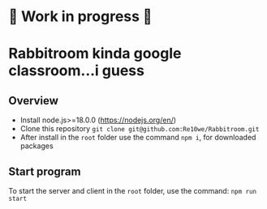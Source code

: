 # 🚧 Work in progress 🚧
# Rabbitroom kinda google classroom...i guess

## Overview
- Install node.js>=18.0.0 (https://nodejs.org/en/)
- Clone this repository `git clone git@github.com:Re10we/Rabbitroom.git`
- After install in the `root` folder use the command `npm i`, for downloaded packages
## Start program
To start the server and client in the `root` folder, use the command: `npm run start`
